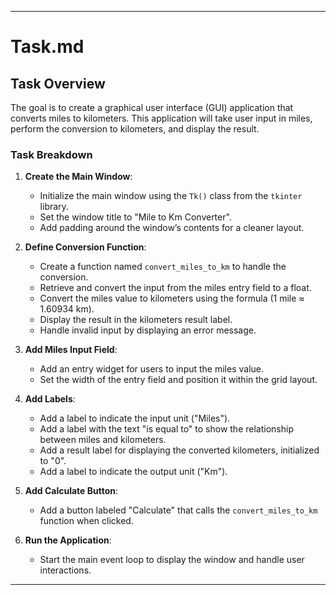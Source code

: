 
---

# Task.md

## Task Overview
The goal is to create a graphical user interface (GUI) application that converts miles to kilometers. This application will take user input in miles, perform the conversion to kilometers, and display the result.

### Task Breakdown

1. **Create the Main Window**:
   - Initialize the main window using the `Tk()` class from the `tkinter` library.
   - Set the window title to "Mile to Km Converter".
   - Add padding around the window’s contents for a cleaner layout.

2. **Define Conversion Function**:
   - Create a function named `convert_miles_to_km` to handle the conversion.
   - Retrieve and convert the input from the miles entry field to a float.
   - Convert the miles value to kilometers using the formula (1 mile ≈ 1.60934 km).
   - Display the result in the kilometers result label.
   - Handle invalid input by displaying an error message.

3. **Add Miles Input Field**:
   - Add an entry widget for users to input the miles value.
   - Set the width of the entry field and position it within the grid layout.

4. **Add Labels**:
   - Add a label to indicate the input unit ("Miles").
   - Add a label with the text "is equal to" to show the relationship between miles and kilometers.
   - Add a result label for displaying the converted kilometers, initialized to "0".
   - Add a label to indicate the output unit ("Km").

5. **Add Calculate Button**:
   - Add a button labeled "Calculate" that calls the `convert_miles_to_km` function when clicked.

6. **Run the Application**:
   - Start the main event loop to display the window and handle user interactions.

---
